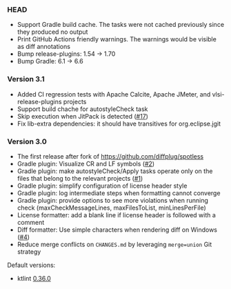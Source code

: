 ### HEAD
* Support Gradle build cache. The tasks were not cached previously since they produced no output
* Print GitHub Actions friendly warnings. The warnings would be visible as diff annotations
* Bump release-plugins: 1.54 -> 1.70
* Bump Gradle: 6.1 -> 6.6

### Version 3.1
* Added CI regression tests with Apache Calcite, Apache JMeter, and vlsi-release-plugins projects
* Support build chache for autostyleCheck task
* Skip execution when JitPack is detected  ([#17](https://github.com/autostyle/autostyle/issues/17))
* Fix lib-extra dependencies: it should have transitives for org.eclipse.jgit

### Version 3.0

* The first release after fork of https://github.com/diffplug/spotless
* Gradle plugin: Visualize CR and LF symbols ([#2](https://github.com/autostyle/autostyle/issues/2))
* Gradle plugin: make autostyleCheck/Apply tasks operate only on the files that belong to the relevant projects ([#1](https://github.com/autostyle/autostyle/issues/1))
* Gradle plugin: simplify configuration of license header style
* Gradle plugin: log intermediate steps when formatting cannot converge
* Gradle plugin: provide options to see more violations when running check (maxCheckMessageLines, maxFilesToList, minLinesPerFile)
* License formatter: add a blank line if license header is followed with a comment
* Diff formatter: Use simple characters when rendering diff on Windows ([#4](https://github.com/autostyle/autostyle/issues/4))
* Reduce merge conflicts on `CHANGES.md` by leveraging `merge=union` Git strategy

Default versions:
* ktlint [0.36.0](https://github.com/pinterest/ktlint/releases/tag/0.36.0)
